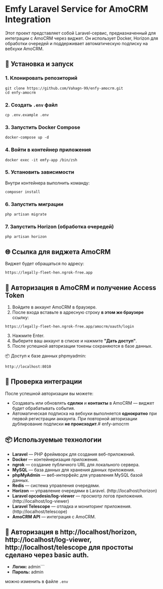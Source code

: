 # Emfy Laravel Service for AmoCRM Integration

Этот проект представляет собой Laravel-сервис, предназначенный для интеграции с AmoCRM через виджет. Он использует Docker, Horizon для обработки очередей и поддерживает автоматическую подписку на вебхуки AmoCRM.

## 🚀 Установка и запуск

### 1. Клонировать репозиторий

```
git clone https://github.com/Vahagn-99/enfy-amocrm.git
cd enfy-amocrm
```

### 2. Создать `.env` файл

```
cp .env.example .env
```

### 3. Запустить Docker Compose

```
docker-compose up -d
```

### 4. Войти в контейнер приложения

```
docker exec -it emfy-app /bin/zsh
```

### 5. Установить зависимости

Внутри контейнера выполнить команду:

```
composer install
```

### 6. Запустить миграции

```
php artisan migrate
```

### 7. Запустить Horizon (обработка очередей)

```
php artisan horizon
```

## 🌐 Ссылка для виджета AmoCRM

Виджет будет обращаться по адресу:

```
https://legally-fleet-hen.ngrok-free.app
```

## 🔐 Авторизация в AmoCRM и получение Access Token

1. Войдите в аккаунт AmoCRM в браузере.
2. После входа вставьте в адресную строку **в этом же браузере** ссылку:

```
https://legally-fleet-hen.ngrok-free.app/amocrm/oauth/login
```

3. Нажмите Enter.
4. Выберите ваш аккаунт в списке и нажмите **"Дать доступ"**.
5. После успешной авторизации токены сохраняются в базе данных.

📦 Доступ к базе данных phpmyadmin:

```
http://localhost:8010
```

## 🔄 Проверка интеграции

После успешной авторизации вы можете:

- Создавать или обновлять **сделки** и **контакты** в AmoCRM — виджет будет обрабатывать события.
- Автоматическая подписка на вебхуки выполняется **однократно** при первой регистрации аккаунта. При повторной авторизации дублирование подписки **не происходит**.# enfy-amocrm

## 📦 Используемые технологии

- **Laravel** — PHP фреймворк для создания веб-приложений.
- **Docker** — контейнеризация приложения.
- **ngrok** — создание публичного URL для локального сервера.
- **MySQL** — база данных для хранения данных приложения.
- **phpMyAdmin** — веб-интерфейс для управления MySQL базой данных.
- **Redis** — система управления очередями.
- **Horizon** — управление очередями в Laravel. (http://localhost/horizon)
- **Laravel opcodesio/log-viewer** — просмотр логов приложения. (http://localhost/log-viewer)
- **Laravel Telescope** — отладка и мониторинг приложения. (http://localhost/telescope)
- **AmoCRM API** — интеграция с AmoCRM.

## 📄 Авторизация в http://localhost/horizon, http://localhost/log-viewer, http://localhost/telescope для простоты сделано через basic auth.
- **Логин:** admin```
- **Пароль:** admin

можно изменить в файле `.env`


